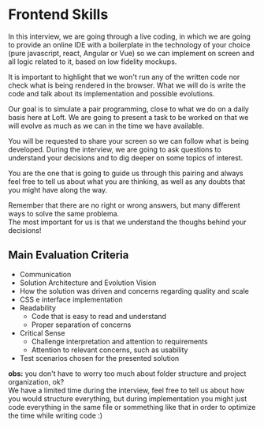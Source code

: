 # Frontend Skills

In this interview, we are going through a live coding, in which we are going to provide an online IDE with a boilerplate in the technology of your choice (pure javascript, react, Angular or Vue) so we can implement on screen and all logic related to it, based on low fidelity mockups.

It is important to highlight that we won't run any of the written code nor check what is being rendered in the browser.
What we will do is write the code and talk about its implementation and possible evolutions.

Our goal is to simulate a pair programming, close to what we do on a daily basis here at Loft.
We are going to present a task to be worked on that we will evolve as much as we can in the time we have available.

You will be requested to share your screen so we can follow what is being developed.
During the interview, we are going to ask questions to understand your decisions and to dig deeper on some topics of interest.

You are the one that is going to guide us through this pairing and always feel free to tell us about what you are thinking, as well as any doubts that you might have along the way.

Remember that there are no right or wrong answers, but many different ways to solve the same problema.  
The most important for us is that we understand the thoughs behind your decisions!

## Main Evaluation Criteria
* Communication
* Solution Architecture and Evolution Vision
* How the solution was driven and concerns regarding quality and scale
* CSS e interface implementation
* Readability
  * Code that is easy to read and understand
  * Proper separation of concerns
* Critical Sense
  * Challenge interpretation and attention to requirements
  * Attention to relevant concerns, such as usability
* Test scenarios chosen for the presented solution

**obs:** you don't have to worry too much about folder structure and project organization, ok?  
We have a limited time during the interview, feel free to tell us about how you would structure everything, but during implementation you might just code everything in the same file or sommething like that in order to optimize the time while writing code :)